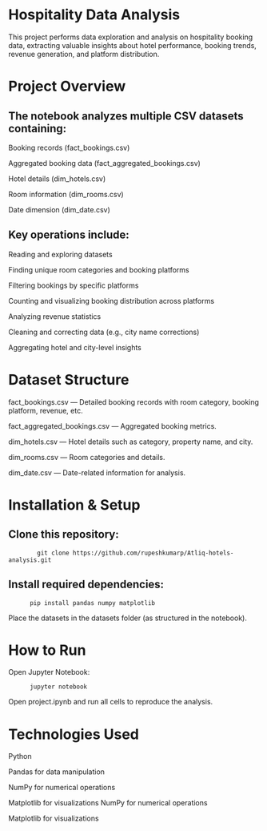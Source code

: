 <h1>Hospitality Data Analysis</h1>

This project performs data exploration and analysis on hospitality booking data, extracting valuable insights about hotel performance, booking trends, revenue generation, and platform distribution.

<h1>Project Overview</h1>

<h2>The notebook analyzes multiple CSV datasets containing:</h2>

Booking records (fact_bookings.csv)

Aggregated booking data (fact_aggregated_bookings.csv)

Hotel details (dim_hotels.csv)

Room information (dim_rooms.csv)

Date dimension (dim_date.csv)

<h2>Key operations include:</h2>

Reading and exploring datasets

Finding unique room categories and booking platforms

Filtering bookings by specific platforms

Counting and visualizing booking distribution across platforms

Analyzing revenue statistics

Cleaning and correcting data (e.g., city name corrections)

Aggregating hotel and city-level insights

<h1>Dataset Structure</h1>

fact_bookings.csv — Detailed booking records with room category, booking platform, revenue, etc.

fact_aggregated_bookings.csv — Aggregated booking metrics.

dim_hotels.csv — Hotel details such as category, property name, and city.

dim_rooms.csv — Room categories and details.

dim_date.csv — Date-related information for analysis.

<h1>Installation & Setup</h1>

<h2>Clone this repository:</h2>

            git clone https://github.com/rupeshkumarp/Atliq-hotels-analysis.git


<h2>Install required dependencies:</h2>

          pip install pandas numpy matplotlib


Place the datasets in the datasets folder (as structured in the notebook).

<h1>How to Run</h1>

Open Jupyter Notebook:

          jupyter notebook


Open project.ipynb and run all cells to reproduce the analysis.


<h1>Technologies Used</h1>

Python

Pandas for data manipulation

NumPy for numerical operations

Matplotlib for visualizations
NumPy for numerical operations

Matplotlib for visualizations
